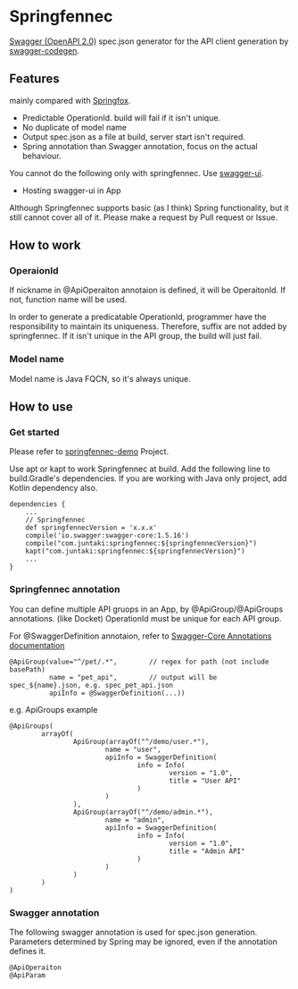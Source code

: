 # Springfennec

[Swagger (OpenAPI 2.0)](https://github.com/OAI/OpenAPI-Specification/blob/master/versions/2.0.md) spec.json generator for the API client generation by [swagger-codegen](https://github.com/swagger-api/swagger-codegen).

## Features 

mainly compared with [Springfox](http://springfox.github.io/springfox/).

* Predictable OperationId. build will fail if it isn't unique.
* No duplicate of model name
* Output spec.json as a file at build, server start isn't required.
* Spring annotation than Swagger annotation, focus on the actual behaviour.

You cannot do the following only with springfennec. Use [swagger-ui](https://github.com/swagger-api/swagger-ui).

* Hosting swagger-ui in App

Although Springfennec supports basic (as I think) Spring functionality, but it still cannot cover all of it.
Please make a request by Pull request or Issue.

## How to work

### OperaionId

If nickname in @ApiOperaiton annotaion is defined, it will be OperaitonId. If not, function name will be used.

In order to generate a predicatable OperationId, programmer have the responsibility to maintain its uniqueness. Therefore, suffix are not added by springfennec. If it isn't unique in the API group, the build will just fail.

### Model name

Model name is Java FQCN, so it's always unique.

## How to use

### Get started

Please refer to [springfennec-demo](https://github.com/juntaki/springfennec-demo) Project.

Use apt or kapt to work Springfennec at build.
Add the following line to build.Gradle's dependencies.
If you are working with Java only project, add Kotlin dependency also.

~~~
dependencies {
	...
	// Springfennec
	def springfennecVersion = 'x.x.x'
	compile('io.swagger:swagger-core:1.5.16')
	compile("com.juntaki:springfennec:${springfennecVersion}")
	kapt("com.juntaki:springfennec:${springfennecVersion}")
	...
}
~~~

### Springfennec annotation

You can define multiple API gruops in an App, by @ApiGroup/@ApiGroups annotations. (like Docket)
OperationId must be unique for each API group.

For @SwaggerDefinition annotaion, refer to [Swagger-Core Annotations documentation](https://github.com/swagger-api/swagger-core/wiki/Annotations-1.5.X#swaggerdefinition)

~~~
@ApiGroup(value="^/pet/.*",        // regex for path (not include basePath)
          name = "pet_api",        // output will be spec_${name}.json, e.g. spec_pet_api.json
          apiInfo = @SwaggerDefinition(...))
~~~

e.g. ApiGroups example

~~~
@ApiGroups(
        arrayOf(
                ApiGroup(arrayOf("^/demo/user.*"),
                        name = "user",
                        apiInfo = SwaggerDefinition(
                                info = Info(
                                        version = "1.0",
                                        title = "User API"
                                )
                        )
                ),
                ApiGroup(arrayOf("^/demo/admin.*"),
                        name = "admin",
                        apiInfo = SwaggerDefinition(
                                info = Info(
                                        version = "1.0",
                                        title = "Admin API"
                                )
                        )
                )
        )
)
~~~


### Swagger annotation

The following swagger annotation is used for spec.json generation.
Parameters determined by Spring may be ignored, even if the annotation defines it.

~~~
@ApiOperaiton
@ApiParam
~~~
